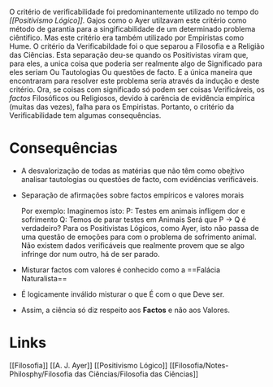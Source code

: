 O critério de verificabilidade foi predominantemente utilizado no tempo do *[[Positivismo Lógico]]*.
Gajos como o Ayer utilzavam este critério como método de garantia para a singificabilidade de um determinado problema ciêntifico. Mas este critério era também utilizado por Empiristas como Hume.
O critério da Verificabildade foi o que separou a Filosofia e a Religião das Ciências.
Esta separação deu-se quando os Positivistas viram que, para eles, a unica coisa que poderia ser realmente algo de Significado para eles seriam Ou Tautologias Ou questões de facto. E a única maneira que encontraram para resolver este problema seria através da indução e deste critério. Ora, se coisas com significado só podem ser coisas Verificáveis, os *factos* Filosóficos ou Religiosos, devido à carência de evidência empírica (muitas das vezes), falha para os Empiristas.
Portanto, o critério da Verificabilidade tem algumas consequências.
# Consequências
- A desvalorização de todas as matérias que não têm como obejtivo analisar tautologias ou questões de facto, com evidências verificáveis.
- Separação de afirmações sobre factos empíricos e valores morais 
	
	Por exemplo: Imaginemos isto:
		P: Testes em animais infligem dor e sofrimento
		Q: Temos de parar testes em Animais
		Será que P -> Q é verdadeiro?
			Para os Positivistas Lógicos, como Ayer, isto não passa de uma questão de emoções para com o problema de sofrimento animal. Não existem dados verificáveis que realmente provem que se algo infringe dor num outro, há de ser parado.
- Misturar factos com valores é conhecido como a ==Falácia Naturalista==
- É logicamente inválido misturar o que É com o que Deve ser.
- Assim, a ciência só diz respeito aos **Factos** e não aos Valores.


# Links
[[Filosofia]]
[[A. J. Ayer]]
[[Positivismo Lógico]]
[[Filosofia/Notes-Philosphy/Filosofia das Ciências/Filosofia das Ciências]]
